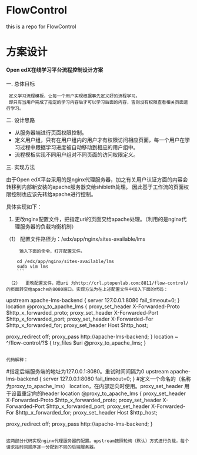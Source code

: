 # FlowControl
this is a repo for FlowControl

# 方案设计
 
#### Open edX在线学习平台流程控制设计方案
 一.  总体目标
 
     定义学习流程模板，让每一个用户实现根据事先定义好的流程学习。
     即只有当用户完成了指定的学习内容后才可以学习后面的内容，否则没有权限查看相关页面进行学习。
     
 二. 设计思路
 
   + 从服务器端进行页面权限控制。
   + 定义用户组，只有在用户组内的用户才有权限访问相应页面，每一个用户在学习过程中跟据学习进度被自动移动到相应的用户组中。
   + 流程模板实现不同用户组对不同页面的访问权限定义。
   
三. 实现方法
 
   由于Open edX平台采用的是nginx代理服务器，加之有关用户认证方面的内容会转移到内部新安装的apache服务器交给shibleth处理。
   因此基于工作流的页面权限控制也应该先转给apache进行控制。
   
   具体实现如下：
   
   1. 	更改nginx配置文件，把指定uri的页面交给apache处理。（利用的是nginx代理服务器的负载均衡机制）
   
   （1）	配置文件路径为：/edx/app/nginx/sites-available/lms

         输入下面的命令，打开配置文件。
         
  ``` 
      cd /edx/app/nginx/sites-available/lms
      sudo vim lms
      ```

   （2）	更改配置文件，把uri 为http://crl.ptopenlab.com:8811/flow-control/  的页面转交给apache的8080端口。实现方法为在上述配置文件中加入下面的代码：
 
 ```
 upstream apache-lms-backend {
  server 127.0.0.1:8080 fail_timeout=0;
 }
location @proxy_to_apache_lms {
  proxy_set_header X-Forwarded-Proto $http_x_forwarded_proto;
proxy_set_header X-Forwarded-Port $http_x_forwarded_port;
proxy_set_header X-Forwarded-For $http_x_forwarded_for;
  proxy_set_header Host $http_host;
  
  proxy_redirect off;
  proxy_pass http://apache-lms-backend;
}
location ~ ^/flow-control/?$ {
  try_files $uri @proxy_to_apache_lms;
}
```
              
代码解释：

```

#指定后端服务端的地址为127.0.0.1:8080。重试时间间隔为0
upstream apache-lms-backend {
  server 127.0.0.1:8080 fail_timeout=0;
}
#定义一个命名的（名称为proxy_to_apache_lms） location，在内部定向时使用。proxy_set_header 用于设置重定向的header
location @proxy_to_apache_lms {
  proxy_set_header X-Forwarded-Proto $http_x_forwarded_proto;
proxy_set_header X-Forwarded-Port $http_x_forwarded_port;
proxy_set_header X-Forwarded-For $http_x_forwarded_for;
  proxy_set_header Host $http_host;
  
  proxy_redirect off;
  proxy_pass http://apache-lms-backend;
}

```

这两部分代码实现nginx代理服务器的配置。upstream按照轮询（默认）方式进行负载，每个请求按时间顺序逐一分配到不同的后端服务器。
